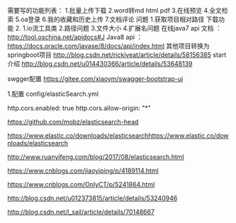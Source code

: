 需要写的功能列表：
1.批量上传下载
2.word转md html pdf
3.在线预览
4.全文检索
5.oa登录
6.我的收藏和历史上传
7.文档评论
问题
1.获取项目相对路径 下载功能
2.
1.io流工具类
2.路径问题
3.文件大小
4.扩展名问题
在线java7 api 文档 ：http://tool.oschina.net/apidocs#J
Java8 api ：https://docs.oracle.com/javase/8/docs/api/index.html
其他项目转换为springboot项目
http://blog.csdn.net/rickiyeat/article/details/58156385
start 介绍
http://blog.csdn.net/u014430366/article/details/53648139

swgger配置
https://gitee.com/xiaoym/swagger-bootstrap-ui

1.配置
config/elasticSearch.yml

http.cors.enabled: true
http.cors.allow-origin: "*"

https://github.com/mobz/elasticsearch-head

https://www.elastic.co/downloads/elasticsearchhttps://www.elastic.co/downloads/elasticsearch

http://www.ruanyifeng.com/blog/2017/08/elasticsearch.html

https://www.cnblogs.com/jiaoyiping/p/4189114.html

https://www.cnblogs.com/OnlyCT/p/5241864.html

http://blog.csdn.net/u012373815/article/details/53240946

http://blog.csdn.net/l_sail/article/details/70148667